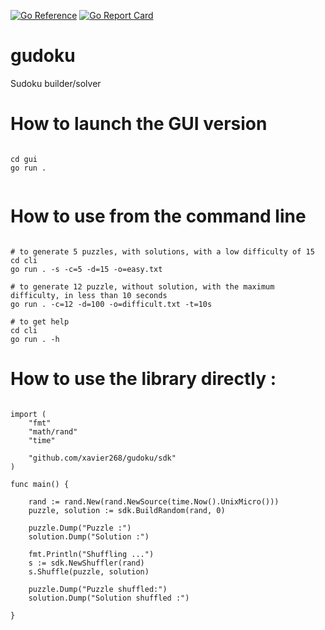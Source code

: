 [![Go Reference](https://pkg.go.dev/badge/github.com/xavier268/gudoku.svg)](https://pkg.go.dev/github.com/xavier268/gudoku)
[![Go Report Card](https://goreportcard.com/badge/github.com/xavier268/gudoku)](https://goreportcard.com/report/github.com/xavier268/gudoku)

# gudoku
Sudoku builder/solver


# How to launch the GUI version

````

cd gui
go run .


````
# How to use from the command line

```

# to generate 5 puzzles, with solutions, with a low difficulty of 15
cd cli
go run . -s -c=5 -d=15 -o=easy.txt

# to generate 12 puzzle, without solution, with the maximum difficulty, in less than 10 seconds
go run . -c=12 -d=100 -o=difficult.txt -t=10s

# to get help
cd cli
go run . -h

```


# How to use the library directly :

```

import (
	"fmt"
	"math/rand"
	"time"

	"github.com/xavier268/gudoku/sdk"
)

func main() {

	rand := rand.New(rand.NewSource(time.Now().UnixMicro()))
	puzzle, solution := sdk.BuildRandom(rand, 0)

	puzzle.Dump("Puzzle :")
	solution.Dump("Solution :")

	fmt.Println("Shuffling ...")
	s := sdk.NewShuffler(rand)
	s.Shuffle(puzzle, solution)

	puzzle.Dump("Puzzle shuffled:")
	solution.Dump("Solution shuffled :")

}



```
